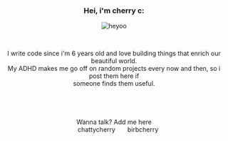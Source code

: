 <div align="center">
<h3>Hei, i'm cherry c:</h1>

![heyoo](https://media.tenor.com/h4SfGuNjLE4AAAAC/takumi-calling.gif)

<br>

<p width="200px">
I write code since i'm 6 years old and love building things that enrich our beautiful world.<br>
My ADHD makes me go off on random projects every now and then, so i post them here if <br>  someone finds them useful.
<p>
  
#

<br>

Wanna talk? Add me here <br>
<img src="https://logos-world.net/wp-content/uploads/2020/12/Discord-Logo.png" height="14px">
chattycherry  <img src="https://logos-world.net/wp-content/uploads/2020/04/Twitter-Logo.png" height="14px">
birbcherry
</div>
